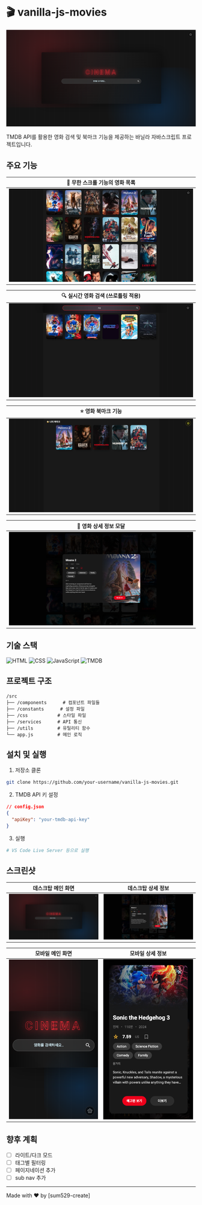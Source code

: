 # 🎬 vanilla-js-movies

![프로젝트 메인 화면](./src/images/screenshot-main.png)

TMDB API를 활용한 영화 검색 및 북마크 기능을 제공하는 바닐라 자바스크립트 프로젝트입니다.

## 주요 기능

| 💫 무한 스크롤 기능의 영화 목록                     |
| --------------------------------------------------- |
| ![영화 목록 화면](./src/images/screenshot-list.png) |

| 🔍 실시간 영화 검색 (쓰로틀링 적용)                   |
| ----------------------------------------------------- |
| ![영화 검색 화면](./src/images/screenshot-search.png) |

| ⭐ 영화 북마크 기능                                  |
| ---------------------------------------------------- |
| ![북마크 화면](./src/images/screenshot-bookmark.png) |

| 🎯 영화 상세 정보 모달                                |
| ----------------------------------------------------- |
| ![상세 정보 화면](./src/images/screenshot-detail.png) |

## 기술 스택

![HTML](https://img.shields.io/badge/HTML5-E34F26?style=flat&logo=html5&logoColor=white)
![CSS](https://img.shields.io/badge/CSS3-1572B6?style=flat&logo=css3&logoColor=white)
![JavaScript](https://img.shields.io/badge/JavaScript-F7DF1E?style=flat&logo=javascript&logoColor=black)
![TMDB](https://img.shields.io/badge/TMDB-01B4E4?style=flat&logo=themoviedatabase&logoColor=white)

## 프로젝트 구조

```
/src
├── /components      # 컴포넌트 파일들
├── /constants      # 설정 파일
├── /css           # 스타일 파일
├── /services      # API 통신
├── /utils         # 유틸리티 함수
└── app.js         # 메인 로직
```

## 설치 및 실행

1. 저장소 클론

```bash
git clone https://github.com/your-username/vanilla-js-movies.git
```

2. TMDB API 키 설정

```json
// config.json
{
  "apiKey": "your-tmdb-api-key"
}
```

3. 실행

```bash
# VS Code Live Server 등으로 실행
```

## 스크린샷

| 데스크탑 메인 화면                        | 데스크탑 상세 정보                          |
| ----------------------------------------- | ------------------------------------------- |
| ![메인](./src/images/screenshot-main.png) | ![상세](./src/images/screenshot-detail.png) |

| 모바일 메인 화면                             | 모바일 상세 정보                               |
| -------------------------------------------- | ---------------------------------------------- |
| ![메인](./src/images/screenshot-main-mo.png) | ![상세](./src/images/screenshot-detail-mo.png) |

## 향후 계획

- [ ] 라이트/다크 모드
- [ ] 태그별 필터링
- [ ] 페이지네이션 추가
- [ ] sub nav 추가

---

Made with ❤️ by [sum529-create]
